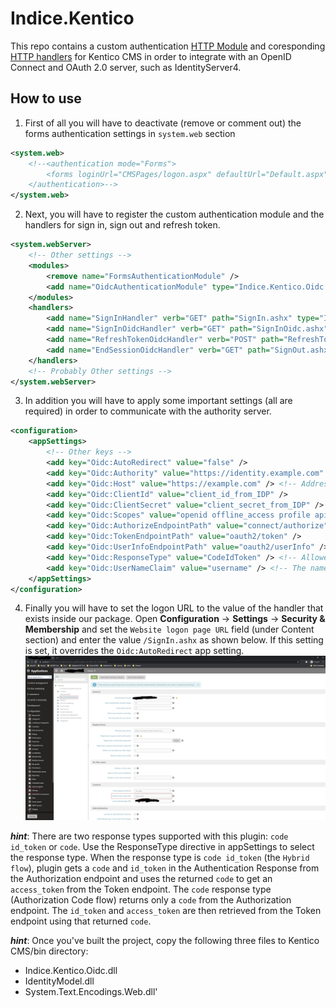 # Indice.Kentico

This repo contains a custom authentication [HTTP Module](https://docs.microsoft.com/en-us/dotnet/api/system.web.ihttpmodule) and coresponding [HTTP handlers](https://docs.microsoft.com/en-us/dotnet/api/system.web.ihttphandler) for Kentico CMS in order to integrate with an OpenID Connect and OAuth 2.0 server, such as IdentityServer4.

## How to use

1. First of all you will have to deactivate (remove or comment out) the forms authentication settings in `system.web` section

```xml
<system.web>
    <!--<authentication mode="Forms">
        <forms loginUrl="CMSPages/logon.aspx" defaultUrl="Default.aspx" name=".ASPXFORMSAUTH" timeout="4320" slidingExpiration="false" />
    </authentication>-->
</system.web>
```

2. Next, you will have to register the custom authentication module and the handlers for sign in, sign out and refresh token.

```xml
<system.webServer>
    <!-- Other settings -->
    <modules>
        <remove name="FormsAuthenticationModule" />
        <add name="OidcAuthenticationModule" type="Indice.Kentico.Oidc.OidcAuthenticationModule" />
    </modules>
    <handlers>
        <add name="SignInHandler" verb="GET" path="SignIn.ashx" type="Indice.Kentico.Oidc.SignInHandler, Indice.Kentico.Oidc" />
        <add name="SignInOidcHandler" verb="GET" path="SignInOidc.ashx" type="Indice.Kentico.Oidc.SignInOidcHandler, Indice.Kentico.Oidc" />
        <add name="RefreshTokenOidcHandler" verb="POST" path="RefreshTokenOidc.ashx" type="Indice.Kentico.Oidc.RefreshTokenOidcHandler, Indice.Kentico.Oidc" />
        <add name="EndSessionOidcHandler" verb="GET" path="SignOut.ashx" type="Indice.Kentico.Oidc.EndSessionOidcHandler, Indice.Kentico.Oidc" />
    </handlers>
    <!-- Probably Other settings -->
</system.webServer>
```

3. In addition you will have to apply some important settings (all are required) in order to communicate with the authority server.

```xml
<configuration>
    <appSettings>
        <!-- Other keys -->
        <add key="Oidc:AutoRedirect" value="false" />
        <add key="Oidc:Authority" value="https://identity.example.com" /> <!-- Address of OIDC Identity Provider (IDP) -->
        <add key="Oidc:Host" value="https://example.com" /> <!-- Address of the system that acts as OIDC client -->
        <add key="Oidc:ClientId" value="client_id_from_IDP" />
        <add key="Oidc:ClientSecret" value="client_secret_from_IDP" />
        <add key="Oidc:Scopes" value="openid offline_access profile api1 api2" />
        <add key="Oidc:AuthorizeEndpointPath" value="connect/authorize" />
        <add key="Oidc:TokenEndpointPath" value="oauth2/token" /> 
        <add key="Oidc:UserInfoEndpointPath" value="oauth2/userInfo" /> 
        <add key="Oidc:ResponseType" value="CodeIdToken" /> <!-- Allowed values: "Code" or "CodeIdToken" -->
        <add key="Oidc:UserNameClaim" value="username" /> <!-- The name of the claim returned by the IDP that uniquely identifies the user -->
    </appSettings>
</configuration>
```

4. Finally you will have to set the logon URL to the value of the handler that exists inside our package. 
Open **Configuration** -> **Settings** -> **Security & Membership** and set the `Website logon page URL` field 
(under Content section) and enter the value `/SignIn.ashx` as shown below. If this setting is set, it overrides the `Oidc:AutoRedirect` app setting.
![Add setting](misc/assets/setting.jpg "Add setting")

***hint***: There are two response types supported with this plugin: `code id_token` or `code`. Use the ResponseType directive in appSettings to select the response type. When the response type is `code id_token` (the `Hybrid flow`), plugin  gets a `code` and `id_token` in the Authentication Response from the Authorization endpoint and uses the returned `code` to get an `access_token` from the Token endpoint. The `code` response type (Authorization Code flow) returns only a `code` from the Authorization endpoint. The `id_token` and `access_token` are then retrieved from the Token endpoint using that returned `code`.

***hint***: Once you've built the project, copy the following three files to Kentico CMS/bin directory:
  - Indice.Kentico.Oidc.dll
  - IdentityModel.dll
  - System.Text.Encodings.Web.dll'
